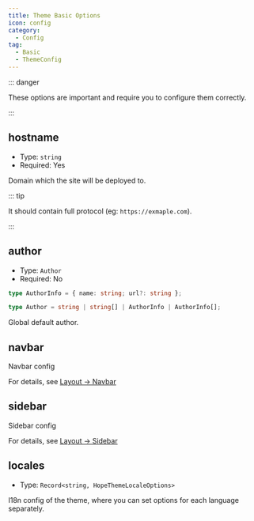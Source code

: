 ```yaml
---
title: Theme Basic Options
icon: config
category:
  - Config
tag:
  - Basic
  - ThemeConfig
---
```


::: danger

These options are important and require you to configure them correctly.

:::

<!-- more -->

## hostname <Badge text="Root only" type="warning" />

- Type: `string`
- Required: Yes

Domain which the site will be deployed to.

::: tip

It should contain full protocol (eg: `https://exmaple.com`).

:::

## author

- Type: `Author`
- Required: No

```ts
type AuthorInfo = { name: string; url?: string };

type Author = string | string[] | AuthorInfo | AuthorInfo[];
```

Global default author.

## navbar

Navbar config

For details, see [Layout → Navbar](../../guide/layout/navbar.md)

## sidebar

Sidebar config

For details, see [Layout → Sidebar](../../guide/layout/sidebar.md)

## locales

- Type: `Record<string, HopeThemeLocaleOptions>`

I18n config of the theme, where you can set options for each language separately.
